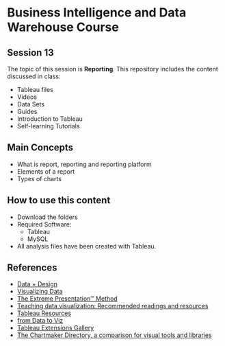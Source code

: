 # Business Intelligence and Data Warehouse Course

## Session 13

The topic of this session is **Reporting**. This repository includes the content discussed in class:

  - Tableau files
  - Videos
  - Data Sets
  - Guides
  - Introduction to Tableau
  - Self-learning Tutorials
  
## Main Concepts

  - What is report, reporting and reporting platform
  - Elements of a report
  - Types of charts
  
## How to use this content

  - Download the folders
  - Required Software:
	  - Tableau
	  - MySQL
  - All analysis files have been created with Tableau.
  
  ## References
  
   - [Data + Design](https://infoactive.co/data-design/titlepage01.html)
   - [Visualizing Data](http://www.visualisingdata.com/resources/)
   - [The Extreme Presentation™ Method](https://extremepresentation.com)
   - [Teaching data visualization: Recommended readings and resources](http://www.mulinblog.com/teaching-data-visualization-recommended-readings-and-resources/)
   - [Tableau Resources](https://public.tableau.com/en-us/s/resources)
   - [from Data to Viz](https://www.data-to-viz.com)
   - [Tableau Extensions Gallery](https://extensiongallery.tableau.com)
   - [The Chartmaker Directory, a comparison for visual tools and libraries](http://chartmaker.visualisingdata.com)

